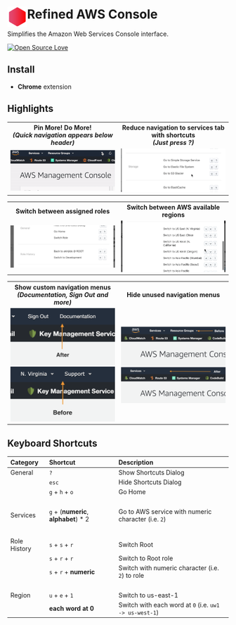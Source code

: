 # <img src="extension/images/icon128.png" width="45" align="left"> Refined AWS Console

Simplifies the Amazon Web Services Console interface.

[![Open Source Love](https://badges.frapsoft.com/os/v3/open-source-150x25.png?v=103)](https://github.com/ellerbrock/open-source-badges/)

## Install

- **Chrome** extension


## Highlights

<table>
  <tr>
    <th width="50%">
      Pin More! Do More!<br>
      <em>(Quick navigation appears below header)</em>
    </th>
    <th width="50%">
      Reduce navigation to services tab with shortcuts<br>
      <em>(Just press ?)</em>
    </th>
  </tr>
  <tr><!-- Prevent zebra stripes --></tr>
  <tr>
    <td>
      <img src="media/screenshot1.gif">
    </td>
    <td>
      <img src="media/screenshot2.gif">
    </td>
  </tr>
</table>

<table>
  <tr>
    <th width="50%">
      Switch between assigned roles<br>
    </th>
    <th width="50%">
      Switch between AWS available regions<br>
    </th>
  </tr>
  <tr><!-- Prevent zebra stripes --></tr>
  <tr>
    <td>
      <img src="media/screenshot5.png">
    </td>
    <td>
      <img src="media/screenshot6.gif">
    </td>
  </tr>
</table>

<table>
  <tr>
    <th width="50%">
      Show custom navigation menus<br>
      <em>(Documentation, Sign Out and more)</em>
    </th>
    <th width="50%">
      Hide unused navigation menus<br>
    </th>
  </tr>
  <tr><!-- Prevent zebra stripes --></tr>
  <tr>
    <td>
      <img src="media/screenshot7.png">
      <img src="media/screenshot8.png">
    </td>
    <td>
      <img src="media/screenshot3.png">
      <img src="media/screenshot4.png">
    </td>
  </tr>
</table>


## Keyboard Shortcuts

| Category      | Shortcut                                    | Description                                           |
| :------------ |:--------------------------------------------|:------------------------------------------------------|
| General       | `?`                                         | Show Shortcuts Dialog                                 |
|               | `esc`                                       | Hide Shortcuts Dialog                                 |
|               | `g` + `h` + `o`                             | Go Home                                               |
|&nbsp;         |                                             |                                                       |
| Services      | `g` + (**numeric**, **alphabet**) * 2       | Go to AWS service with numeric character (i.e. `2`)   |
|               |                                             |                                                       |
|&nbsp;         |                                             |                                                       |
| Role History  | `s` + `s` + `r`                             | Switch Root                                           |
|               | `s` + `r` + `r`                             | Switch to Root role                                   |
|               | `s` + `r` + **numeric**                     | Switch with numeric character (i.e. `2`) to role      |
|&nbsp;         |                                             |                                                       |
| Region        | `u` + `e` + `1`                             | Switch to us-east-1                                   |
|               | **each word at 0**                          | Switch with each word at `0` (i.e. `uw1 -> us-west-1`)|

